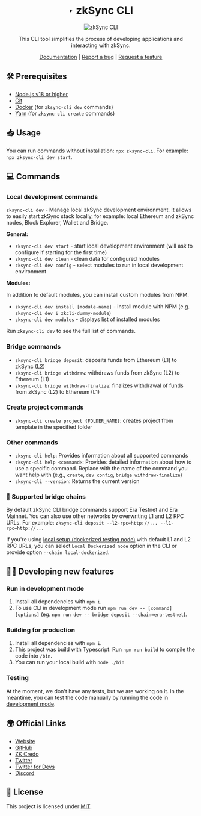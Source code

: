 <div align="center">

# ‣ zkSync CLI 

![zkSync CLI](./zksync-cli-banner.png)

This CLI tool simplifies the process of developing applications and interacting with zkSync.

[Documentation](https://era.zksync.io/docs/tools/zksync-cli) | [Report a bug](https://github.com/matter-labs/zksync-cli/issues/new) | [Request a feature](https://github.com/matter-labs/zksync-cli/issues/new)

[pr-welcome]: https://img.shields.io/static/v1?color=indigo&label=PRs&style=flat&message=welcome

</div>

## 🛠 Prerequisites

- [Node.js v18 or higher](https://nodejs.org/en)
- [Git](https://git-scm.com/downloads)
- [Docker](https://www.docker.com/get-started/) (for `zksync-cli dev` commands)
- [Yarn](https://v3.yarnpkg.com/getting-started/install) (for `zksync-cli create` commands)

## 📥 Usage

You can run commands without installation: `npx zksync-cli`. For example: `npx zksync-cli dev start`.

## 💻 Commands

### Local development commands
`zksync-cli dev` - Manage local zkSync development environment. It allows to easily start zkSync stack locally, for example: local Ethereum and zkSync nodes, Block Explorer, Wallet and Bridge.

**General:**
- `zksync-cli dev start` - start local development environment (will ask to configure if starting for the first time)
- `zksync-cli dev clean` - clean data for configured modules
- `zksync-cli dev config` - select modules to run in local development environment

**Modules:**

In addition to default modules, you can install custom modules from NPM.

- `zksync-cli dev install [module-name]` - install module with NPM (e.g. `zksync-cli dev i zkcli-dummy-module`)
- `zksync-cli dev modules` - displays list of installed modules

Run `zksync-cli dev` to see the full list of commands.

### Bridge commands
- `zksync-cli bridge deposit`: deposits funds from Ethereum (L1) to zkSync (L2)
- `zksync-cli bridge withdraw`: withdraws funds from zkSync (L2) to Ethereum (L1)
- `zksync-cli bridge withdraw-finalize`: finalizes withdrawal of funds from zkSync (L2) to Ethereum (L1)

### Create project commands
- `zksync-cli create project {FOLDER_NAME}`: creates project from template in the specified folder

### Other commands
- `zksync-cli help`: Provides information about all supported commands
- `zksync-cli help <command>`: Provides detailed information about how to use a specific command. Replace <command> with the name of the command you want help with (e.g., `create`, `dev config`, `bridge withdraw-finalize`)
- `zksync-cli --version`: Returns the current version


### 🔗 Supported bridge chains

By default zkSync CLI bridge commands support Era Testnet and Era Mainnet. You can also use other networks by overwriting L1 and L2 RPC URLs. For example: `zksync-cli deposit --l2-rpc=http://... --l1-rpc=http://...`

If you're using [local setup (dockerized testing node)](https://github.com/matter-labs/local-setup) with default L1 and L2 RPC URLs, you can select `Local Dockerized node` option in the CLI or provide option `--chain local-dockerized`.

## 👩‍💻 Developing new features

### Run in development mode

1. Install all dependencies with `npm i`.
2. To use CLI in development mode run `npm run dev -- [command] [options]` (eg. `npm run dev -- bridge deposit --chain=era-testnet`).

### Building for production

1. Install all dependencies with `npm i`.
2. This project was build with Typescript. Run `npm run build` to compile the code into `/bin`.
3. You can run your local build with `node ./bin`

### Testing

At the moment, we don't have any tests, but we are working on it.
In the meantime, you can test the code manually by running the code in [development mode](#run-in-development-mode).

## 🌍 Official Links

- [Website](https://zksync.io/)
- [GitHub](https://github.com/matter-labs)
- [ZK Credo](https://github.com/zksync/credo)
- [Twitter](https://twitter.com/zksync)
- [Twitter for Devs](https://twitter.com/zkSyncDevs)
- [Discord](https://join.zksync.dev/)

## 📜 License

This project is licensed under [MIT](./LICENSE-MIT).
